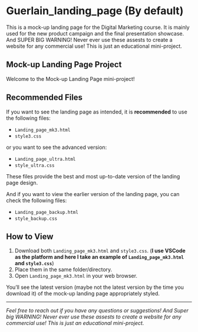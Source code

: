 # Guerlain_landing_page (By default)

This is a mock-up landing page for the Digital Marketing course. It is mainly used for the new product campaign and the final presentation showcase. And SUPER BIG WARNING! Never ever use these assests to create a website for any commercial use! This is just an educational mini-project.

## Mock-up Landing Page Project

Welcome to the Mock-up Landing Page mini-project!

## Recommended Files

If you want to see the landing page as intended, it is **recommended** to use the following files:

- `Landing_page_mk3.html`
- `style3.css`

or you want to see the advanced version:

- `Landing_page_ultra.html`
- `style_ultra.css`

These files provide the best and most up-to-date version of the landing page design.

And if you want to view the earlier version of the landing page, you can check the following files:

- `Landing_page_backup.html`
- `style_backup.css`

## How to View

1. Download both `Landing_page_mk3.html` and `style3.css`. (**I use VSCode as the platform and here I take an example of `Landing_page_mk3.html` and `style3.css`**)
2. Place them in the same folder/directory.
3. Open `Landing_page_mk3.html` in your web browser.

You’ll see the latest version (maybe not the latest version by the time you download it) of the mock-up landing page appropriately styled.

---

*Feel free to reach out if you have any questions or suggestions!*
*And Super big WARNING! Never ever use these assests to create a website for any commercial use! This is just an educational mini-project.*
